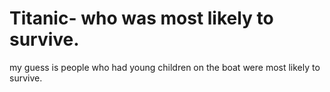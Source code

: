 # Titanic- who was most likely to survive.
my guess is people who had young children on the boat were most likely to survive.
 
